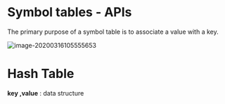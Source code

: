 # Symbol tables - APIs

The primary purpose of a symbol table is to associate a value with a key.

![image-20200316105555653](C:\Users\liu\AppData\Roaming\Typora\typora-user-images\image-20200316105555653.png)

# Hash Table

**key ,value**  : data structure



